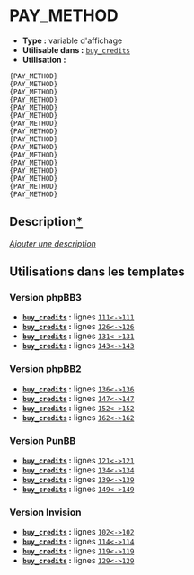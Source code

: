 # PAY_METHOD
* __Type :__ variable d'affichage
* __Utilisable dans :__ [`buy_credits`](../tpl/buy_credits.md#readme)
* __Utilisation :__

```smarty
{PAY_METHOD}
{PAY_METHOD}
{PAY_METHOD}
{PAY_METHOD}
{PAY_METHOD}
{PAY_METHOD}
{PAY_METHOD}
{PAY_METHOD}
{PAY_METHOD}
{PAY_METHOD}
{PAY_METHOD}
{PAY_METHOD}
{PAY_METHOD}
{PAY_METHOD}
{PAY_METHOD}
{PAY_METHOD}
```

## Description[*](https://fa-tvars.appspot.com/var/PAY_METHOD)
[*Ajouter une description*](https://fa-tvars.appspot.com/var/PAY_METHOD)

## Utilisations dans les templates

### Version phpBB3
* __[`buy_credits`](../tpl/buy_credits.md#readme) :__ lignes [`111`](../src/prosilver/buy_credits.tpl#L111)[`<->`](../src/prosilver/buy_credits.tpl#L111-L111)[`111`](../src/prosilver/buy_credits.tpl#L111)
* __[`buy_credits`](../tpl/buy_credits.md#readme) :__ lignes [`126`](../src/prosilver/buy_credits.tpl#L126)[`<->`](../src/prosilver/buy_credits.tpl#L126-L126)[`126`](../src/prosilver/buy_credits.tpl#L126)
* __[`buy_credits`](../tpl/buy_credits.md#readme) :__ lignes [`131`](../src/prosilver/buy_credits.tpl#L131)[`<->`](../src/prosilver/buy_credits.tpl#L131-L131)[`131`](../src/prosilver/buy_credits.tpl#L131)
* __[`buy_credits`](../tpl/buy_credits.md#readme) :__ lignes [`143`](../src/prosilver/buy_credits.tpl#L143)[`<->`](../src/prosilver/buy_credits.tpl#L143-L143)[`143`](../src/prosilver/buy_credits.tpl#L143)

### Version phpBB2
* __[`buy_credits`](../tpl/buy_credits.md#readme) :__ lignes [`136`](../src/subsilver/buy_credits.tpl#L136)[`<->`](../src/subsilver/buy_credits.tpl#L136-L136)[`136`](../src/subsilver/buy_credits.tpl#L136)
* __[`buy_credits`](../tpl/buy_credits.md#readme) :__ lignes [`147`](../src/subsilver/buy_credits.tpl#L147)[`<->`](../src/subsilver/buy_credits.tpl#L147-L147)[`147`](../src/subsilver/buy_credits.tpl#L147)
* __[`buy_credits`](../tpl/buy_credits.md#readme) :__ lignes [`152`](../src/subsilver/buy_credits.tpl#L152)[`<->`](../src/subsilver/buy_credits.tpl#L152-L152)[`152`](../src/subsilver/buy_credits.tpl#L152)
* __[`buy_credits`](../tpl/buy_credits.md#readme) :__ lignes [`162`](../src/subsilver/buy_credits.tpl#L162)[`<->`](../src/subsilver/buy_credits.tpl#L162-L162)[`162`](../src/subsilver/buy_credits.tpl#L162)

### Version PunBB
* __[`buy_credits`](../tpl/buy_credits.md#readme) :__ lignes [`121`](../src/punbb/buy_credits.tpl#L121)[`<->`](../src/punbb/buy_credits.tpl#L121-L121)[`121`](../src/punbb/buy_credits.tpl#L121)
* __[`buy_credits`](../tpl/buy_credits.md#readme) :__ lignes [`134`](../src/punbb/buy_credits.tpl#L134)[`<->`](../src/punbb/buy_credits.tpl#L134-L134)[`134`](../src/punbb/buy_credits.tpl#L134)
* __[`buy_credits`](../tpl/buy_credits.md#readme) :__ lignes [`139`](../src/punbb/buy_credits.tpl#L139)[`<->`](../src/punbb/buy_credits.tpl#L139-L139)[`139`](../src/punbb/buy_credits.tpl#L139)
* __[`buy_credits`](../tpl/buy_credits.md#readme) :__ lignes [`149`](../src/punbb/buy_credits.tpl#L149)[`<->`](../src/punbb/buy_credits.tpl#L149-L149)[`149`](../src/punbb/buy_credits.tpl#L149)

### Version Invision
* __[`buy_credits`](../tpl/buy_credits.md#readme) :__ lignes [`102`](../src/invision/buy_credits.tpl#L102)[`<->`](../src/invision/buy_credits.tpl#L102-L102)[`102`](../src/invision/buy_credits.tpl#L102)
* __[`buy_credits`](../tpl/buy_credits.md#readme) :__ lignes [`114`](../src/invision/buy_credits.tpl#L114)[`<->`](../src/invision/buy_credits.tpl#L114-L114)[`114`](../src/invision/buy_credits.tpl#L114)
* __[`buy_credits`](../tpl/buy_credits.md#readme) :__ lignes [`119`](../src/invision/buy_credits.tpl#L119)[`<->`](../src/invision/buy_credits.tpl#L119-L119)[`119`](../src/invision/buy_credits.tpl#L119)
* __[`buy_credits`](../tpl/buy_credits.md#readme) :__ lignes [`129`](../src/invision/buy_credits.tpl#L129)[`<->`](../src/invision/buy_credits.tpl#L129-L129)[`129`](../src/invision/buy_credits.tpl#L129)


